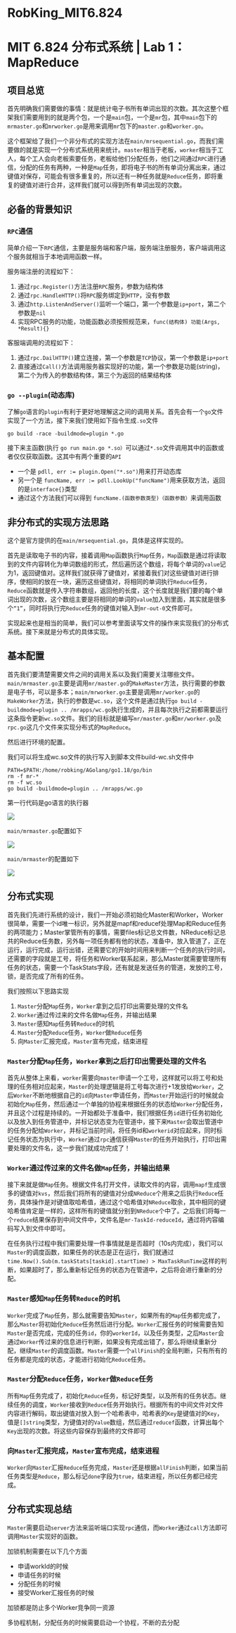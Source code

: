 # RobKing_MIT6.824
# MIT 6.824 分布式系统 | Lab 1：MapReduce

## 项目总览

首先明确我们需要做的事情：就是统计电子书所有单词出现的次数。其次这整个框架我们需要用到的就是两个包，一个是`main`包，一个是`mr`包，其中`main`包下的`mrmaster.go`和`mrworker.go`是用来调用`mr`包下的`master.go`和`worker.go`。

这个框架给了我们一个非分布式的实现方法在`main/mrsequential.go`，而我们需要做的就是实现一个分布式系统用来统计。`master`相当于老板，`worker`相当于工人，每个工人会向老板索要任务，老板给他们分配任务，他们之间通过`RPC`进行通信，分配的任务有两种，一种是`Map`任务，即将电子书的所有单词分离出来，通过键值对保存，可能会有很多重复的，所以还有一种任务就是`Reduce`任务，即将重复的键值对进行合并，这样我们就可以得到所有单词出现的次数。

## 必备的背景知识

### `RPC`通信

简单介绍一下`RPC`通信，主要是服务端和客户端，服务端注册服务，客户端调用这个服务就相当于本地调用函数一样。

服务端注册的流程如下：

1. 通过`rpc.Register()`方法注册`RPC`服务，参数为结构体
2. 通过`rpc.HandleHTTP()`将`RPC`服务绑定到`HTTP`，没有参数
3. 通过`http.ListenAndServer()`监听一个端口，第一个参数是`ip+port`，第二个参数是`nil`
4. 实现RPC服务的功能，功能函数必须按照规范来，`func(结构体) 功能(Args, *Result){}`

客服端调用的流程如下：

1. 通过`rpc.DailHTTP()`建立连接，第一个参数是`TCP`协议，第一个参数是`ip+port`
2. 直接通过`Call()`方法调用服务器实现好的功能，第一个参数是功能(string)，第二个为传入的参数结构体，第三个为返回的结果结构体

### `go --plugin`(动态库)

了解`go`语言的`plugin`有利于更好地理解这之间的调用关系。首先会有一个`go`文件实现了一个方法，接下来我们使用如下指令生成`.so`文件

```golang
go build -race -buildmode=plugin *.go
```

接下来主函数(执行 `go run main.go *.so）`可以通过`*.so`文件调用其中的函数或者仅仅获取函数。这其中有两个重要的`API`

- 一个是 `pdll, err := plugin.Open("*.so")`用来打开动态库
- 另一个是 `funcName, err := pdll.LookUp("funcName")`用来获取方法，返回的是`interface{}`类型
- 通过这个方法我们可以得到 `funcName.(函数参数类型)（函数参数）`来调用函数

## 非分布式的实现方法思路

这个是官方提供的在`main/mrsequential.go`，具体是这样实现的。

首先是读取电子书的内容，接着调用`Map`函数执行`Map`任务，`Map`函数是通过将读取到的文件内容转化为单词数组的形式，然后遍历这个数组，将每个单词的`value`记为1，返回键值对。这样我们就获得了键值对，紧接着我们对这些键值对进行排序，使相同的放在一块，遍历这些键值对，将相同的单词执行`Reduce`任务，`Reduce`函数就是传入字符串数组，返回他的长度，这个长度就是我们要的每个单词出现的次数，这个数组主要是将相同的单词的`value`加入到里面，其实就是很多个`“1”`，同时将执行完`Reduce`任务的键值对输入到`mr-out-0`文件即可。

实现起来也是相当的简单，我们可以参考里面读写文件的操作来实现我们的分布式系统。接下来就是分布式的具体实现。

## 基本配置

首先我们要清楚需要文件之间的调用关系以及我们需要关注哪些文件。`main/mrmaster.go`主要是调用`mr/master.go`的`MakeMaster`方法，执行需要的参数是电子书，可以是多本；`main/mrworker.go`主要是调用`mr/worker.go`的`MakeWorker`方法，执行的参数是`wc.so`，这个文件是通过执行`go build -buildmode=plugin .. /mrapps/wc.go`执行生成的，并且每次执行之前都需要运行这条指令更新`wc.so`文件。我们的目标就是编写`mr/master.go`和`mr/worker.go`及`rpc.go`这几个文件来实现分布式的`MapReduce`。

然后进行环境的配置。

我们可以将生成wc.so文件的执行写入到脚本文件build-wc.sh文件中

```shell
PATH=$PATH:/home/robking/AGolang/go1.18/go/bin
rm -f mr-*
rm -f wc.so
go build -buildmode=plugin .. /mrapps/wc.go
```

第一行代码是go语言的执行器

![](https://raw.githubusercontent.com/RobKing9/Blog_Pic/master/Git/20220827222134.png)

`main/mrmaster.go`配置如下

![](https://raw.githubusercontent.com/RobKing9/Blog_Pic/master/Git/20220827221851.png)

`main/mrmaster`的配置如下

![](https://raw.githubusercontent.com/RobKing9/Blog_Pic/master/Git/20220827222048.png)

## 分布式实现

首先我们先进行系统的设计，我们一开始必须初始化Master和Worker，Worker很简单，需要一个id唯一标识，另外就是mapf和reducef处理Map和Reduce任务的两项能力；Master掌管所有的事情，需要files标记总文件数，NReduce标记总共的Reduce任务数，另外每一项任务都有他的状态，准备中，放入管道了，正在运行，运行完成，运行出错，还需要它的开始时间用来判断一个任务的执行时间，还需要的字段就是工号，将任务和Worker联系起来，那么Master就需要管理所有任务的状态，需要一个TaskStats字段，还有就是发送任务的管道，发放的工号，锁，是否完成了所有的任务。

我们按照以下思路实现

1. `Master`分配`Map`任务，`Worker`拿到之后打印出需要处理的文件名
2. `Worker`通过传过来的文件名做`Map`任务，并输出结果
3. `Master`感知`Map`任务转`Reduce`的时机
4. `Master`分配`Reduce`任务，`Worker`做`Reduce`任务
5. 向`Master`汇报完成，`Master`宣布完成，结束进程

### `Master`分配`Map`任务，`Worker`拿到之后打印出需要处理的文件名

首先从整体上来看，`worker`需要向`master`申请一个工号，这样就可以将工号和处理的任务相对应起来，`Master`的处理逻辑是将工号每次进行+1发放给`Worker`，之后`Worker`不断地根据自己的`id`向`Master`申请任务，而`Master`开始运行的时候就会初始化`Map`任务，然后通过一个单独的协程来根据任务的状态给`Worker`分配任务，并且这个过程是持续的。一开始都处于准备中，我们根据任务`id`进行任务初始化以及放入到任务管道中，并标记状态变为在管道中，接下来`Master`会取出管道中的任务分配给`Worker`，并标记当前时间，将任务id和`workerid`对应起来，同时标记任务状态为执行中，`Worker`通过`rpc`通信获得`Master`的任务开始执行，打印出需要处理的文件名，这一步我们就成功完成了！

### `Worker`通过传过来的文件名做`Map`任务，并输出结果

接下来就是做`Map`任务。根据文件名打开文件，读取文件的内容，调用`mapf`生成很多的键值对`kvs`，然后我们将所有的键值对分成`NReduce`个用来之后执行`Reduce`任务，具体操作是对键值取哈希值，通过这个哈希值对`NReduce`取余，其中相同的键哈希值肯定是一样的，这样所有的键值就分别到`NReduce`个中了。之后我们将每一个`reduce`结果保存到中间文件中，文件名是`mr-TaskId-reduceId`，通过将内容编码写入到文件中即可。

在任务执行过程中我们需要处理一件事情就是是否超时（10s内完成），我们可以`Master`的调度函数，如果任务的状态是正在运行，我们就通过`time.Now().Sub(m.taskStats[taskid].startTime) > MaxTaskRunTime`这样的判断，如果超时了，那么重新标记任务的状态为在管道中，之后将会进行重新的分配。

### `Master`感知`Map`任务转`Reduce`的时机

`Worker`完成了`Map`任务，那么就需要告知`Master`，如果所有的`Map`任务都完成了，那么`Master`将初始化`Reduce`任务然后进行分配。`Worker`汇报任务的时候需要告知`Master`是否完成，完成的任务`id`，你的`workerId`，以及任务类型，之后`Master`会通过`Worker`传过来的信息进行判断，如果没有完成出错了，那么将继续重新分配，继续`Master`的调度函数。`Master`需要一个`allFinish`的全局判断，只有所有的任务都是完成的状态，才能进行初始化`Reduce`任务。

### `Master`分配`Reduce`任务，`Worker`做`Reduce`任务

所有`Map`任务完成了，初始化`Reduce`任务，标记好类型，以及所有的任务状态。继续任务的调度，`Worker`接收到`Reduce`任务开始执行。根据所有的中间文件对文件内容进行解码，取出键值对放入到一个哈希表中，哈希表的`Key`是键值对的`Key`，值是`[]string`类型，为键值对的`Value`数组，然后通过`reducef`函数，计算出每个`Key`出现的次数。将这些内容保存到最终的文件即可

### 向`Master`汇报完成，`Master`宣布完成，结束进程

`Worker`向`Master`汇报`Reduce`任务完成，`Master`还是根据`allFinish`判断，如果当前任务类型是`Reduce`，那么标记`done`字段为`true`，结束进程，所以任务都已经完成。

## 分布式实现总结

`Master`需要启动`server`方法来监听端口实现`rpc`通信，而`Worker`通过`call`方法即可调用`Master`实现好的函数。

加锁机制需要在以下几个方面

- 申请workId的时候
- 申请任务的时候
- 分配任务的时候
- 接受Worker汇报任务的时候

加锁都是防止多个Worker竞争同一资源

多协程机制，分配任务的时候需要启动一个协程，不断的去分配
